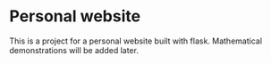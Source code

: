 # Personal website

This is a project for a personal website built with flask. Mathematical demonstrations will be added later.